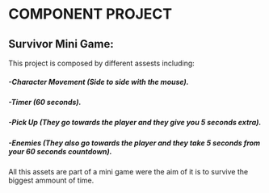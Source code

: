 # **COMPONENT PROJECT**

## Survivor Mini Game:

This project is composed by different assests including:
##### -Character Movement (Side to side with the mouse).
##### -Timer (60 seconds).
##### -Pick Up (They go towards the player and they give you 5 seconds extra).
##### -Enemies (They also go towards the player and they take 5 seconds from your 60 seconds countdown).

All this assets are part of a mini game were the aim of it is to survive the biggest ammount of time.